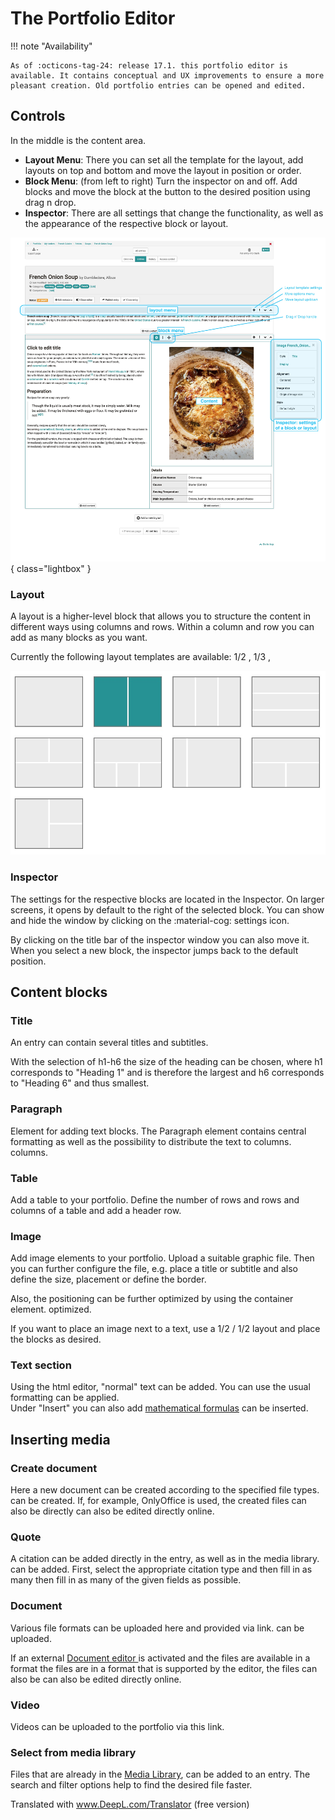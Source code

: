 # The Portfolio Editor

!!! note "Availability"

    As of :octicons-tag-24: release 17.1. this portfolio editor is available. It contains conceptual and UX improvements to ensure a more pleasant creation. Old portfolio entries can be opened and edited.

## Controls

In the middle is the content area.
* **Layout Menu**: There you can set all the template for the layout, add layouts on top and bottom and move the layout in position or order.
* **Block Menu**: (from left to right) Turn the inspector on and off. Add blocks and move the block at the button to the desired position using drag n drop.
* **Inspector**: There are all settings that change the functionality, as well as the appearance of the respective block or layout.

![Image of the individual controls in ePortfolio](assets/content-editor-gui.jpg){ class="lightbox" }

### Layout

A layout is a higher-level block that allows you to structure the content in different ways using columns and rows. Within a column and row you can add as many blocks as you want.

Currently the following layout templates are available: 1/2 , 1/3 ,

![layout-template](assets/layoutblock-template.jpg)

### Inspector

The settings for the respective blocks are located in the Inspector. On larger screens, it opens by default to the right of the selected block. You can show and hide the window by clicking on the :material-cog: settings icon.

By clicking on the title bar of the inspector window you can also move it. When you select a new block, the inspector jumps back to the default position.

## Content blocks

### Title

An entry can contain several titles and subtitles.

With the selection of h1-h6 the size of the heading can be chosen,
where h1 corresponds to "Heading 1" and is therefore the largest and h6 corresponds to
"Heading 6" and thus smallest.

### Paragraph

Element for adding text blocks. The Paragraph element contains
central formatting as well as the possibility to distribute the text to columns.
columns.

### Table

Add a table to your portfolio. Define the number of rows and
rows and columns of a table and add a header row.

### Image

Add image elements to your portfolio. Upload a suitable
graphic file. Then you can further configure the file, e.g.
place a title or subtitle and also define the size, placement or
define the border.

Also, the positioning can be further optimized by using the container element.
optimized.

If you want to place an image next to a text, use a 1/2 / 1/2 layout and place the blocks as desired.

### Text section

Using the html editor, "normal" text can be added. You can use
the usual formatting can be applied.  
Under "Insert" you can also add [mathematical
formulas](../personal/Math_formula.en.md) can be inserted.

## Inserting media

### Create document

Here a new document can be created according to the specified file types.
can be created. If, for example, OnlyOffice is used, the created files can also be directly
can also be edited directly online.

### Quote

A citation can be added directly in the entry, as well as in the media library.
can be added. First, select the appropriate citation type and then fill in as many
then fill in as many of the given fields as possible.


### Document

Various file formats can be uploaded here and provided via link.
can be uploaded.

If an external [Document editor
](../../manual_admin/administration/External_Tools_-_Administration.en.md)is activated and the files are available in a format
the files are in a format that is supported by the editor, the files can also be
can also be edited directly online.

### Video

Videos can be uploaded to the portfolio via this link.

### Select from media library

Files that are already in the [Media Library](Media_center.de.md),
can be added to an entry. The search and filter options
help to find the desired file faster.

Translated with www.DeepL.com/Translator (free version)
